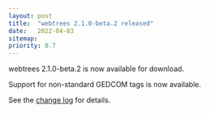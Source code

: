 ```yaml
---
layout: post
title:  "webtrees 2.1.0-beta.2 released"
date:   2022-04-03
sitemap:
priority: 0.7
---
```


webtrees 2.1.0-beta.2 is now available for download.

Support for non-standard GEDCOM tags is now available.

See the [change log](https://github.com/fisharebest/webtrees/compare/2.1.0-beta.1...2.1.0-beta.2) for details.
